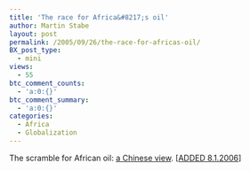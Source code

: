 ```yaml
---
title: 'The race for Africa&#8217;s oil'
author: Martin Stabe
layout: post
permalink: /2005/09/26/the-race-for-africas-oil/
BX_post_type:
  - mini
views:
  - 55
btc_comment_counts:
  - 'a:0:{}'
btc_comment_summary:
  - 'a:0:{}'
categories:
  - Africa
  - Globalization
---
```

The scramble for African oil: [a Chinese view][1]. [[ADDED 8.1.2006][2]]

 [1]: http://news.xinhuanet.com/english/2005-09/25/content_3541648.htm "Xinhua - English"
 [2]: http://martinstabe.com/blog/?p=1348